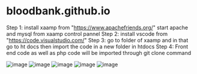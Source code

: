# bloodbank.github.io
Step 1:  install xaamp from "https://www.apachefriends.org/"
          start apache and mysql from xaamp control pannel
Step 2:  install vscode from "https://code.visualstudio.com/"
Step 3:  go to folder of xaamp and in that go to ht docs
         then import the code in a new folder in htdocs
Step 4:  Front end code as well as php code will be imported through git clone command


![image](https://github.com/mammothneck/bloodbank.github.io/assets/76951955/5f968c1f-9387-4f0f-80ff-d04cfc293bd8)
![image](https://github.com/mammothneck/bloodbank.github.io/assets/76951955/08570547-014a-4d9c-b650-700d3f2157d1)
![image](https://github.com/mammothneck/bloodbank.github.io/assets/76951955/e4a2d785-7f61-4f89-87b9-07bc485a3fa3)
![image](https://github.com/mammothneck/bloodbank.github.io/assets/76951955/5c01821e-3ac9-4d95-a025-4938ebb57f4d)
![image](https://github.com/mammothneck/bloodbank.github.io/assets/76951955/c8ccd40b-82ff-4ed7-8a00-26ec721ba335)


